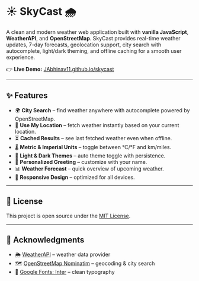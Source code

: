 # ☀ SkyCast 🌧️

A clean and modern weather web application built with **vanilla JavaScript**, **WeatherAPI**, and **OpenStreetMap**.
SkyCast provides real-time weather updates, 7-day forecasts, geolocation support, city search with autocomplete, light/dark theming, and offline caching for a smooth user experience.

👉 **Live Demo:** [JAbhinav11.github.io/skycast](https://JAbhinav11.github.io/skycast)

---

## ✨ Features

* 🌍 **City Search** – find weather anywhere with autocomplete powered by OpenStreetMap.
* 📍 **Use My Location** – fetch weather instantly based on your current location.
* ⏳ **Cached Results** – see last fetched weather even when offline.
* 🌡️ **Metric & Imperial Units** – toggle between °C/°F and km/miles.
* 🎨 **Light & Dark Themes** – auto theme toggle with persistence.
* 🙋 **Personalized Greeting** – customize with your name.
* 📊 **Weather Forecast** – quick overview of upcoming weather.
* 📱 **Responsive Design** – optimized for all devices.
---

## 📜 License

This project is open source under the [MIT License](LICENSE).

---

## 🙌 Acknowledgments

* 🌦️ [WeatherAPI](https://www.weatherapi.com/) – weather data provider
* 🗺️ [OpenStreetMap Nominatim](https://nominatim.org/) – geocoding & city search
* 🎨 [Google Fonts: Inter](https://fonts.google.com/specimen/Inter) – clean typography
